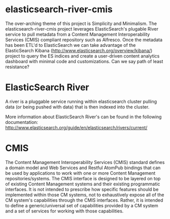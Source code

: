 elasticsearch-river-cmis
========================
The over-arching theme of this project is Simplicity and Minimalism. The elasticsearch-river-cmis project leverages ElasticSearch's plugable River service to pull metadata from a Content Management Interoperability Services (CMIS) compliant repository such as Alfresco. Once the metadata has been ETL'd to ElasticSearch we can take advantage of the ElasticSearch Kibana (http://www.elasticsearch.org/overview/kibana/) project to query the ES indices and create a user-driven content analytics dashboard with minimal code and customizations. Can we say path of least resistance?

ElasticSearch River
===================
A river is a pluggable service running within elasticsearch cluster pulling data (or being pushed with data) that is then indexed into the cluster.

More information about ElasticSearch River's can be found in the following documentation:
http://www.elasticsearch.org/guide/en/elasticsearch/rivers/current/

CMIS
====
The Content Management Interoperability Services (CMIS) standard defines a domain model and Web Services and Restful AtomPub bindings that can be used by applications to work with one or more Content Management repositories/systems.
The CMIS interface is designed to be layered on top of existing Content Management systems and their existing programmatic interfaces. It is not intended to prescribe how specific features should be implemented within those CM systems, not to exhaustively expose all of the CM system's capabilities through the CMIS interfaces. Rather, it is intended to define a generic/universal set of capabilities provided by a CM system and a set of services for working with those capabilities.
